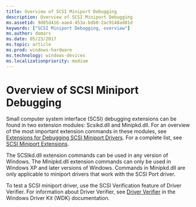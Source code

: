 ```yaml
---
title: Overview of SCSI Miniport Debugging
description: Overview of SCSI Miniport Debugging
ms.assetid: 9d05d416-aae4-453a-bdb0-2ac9148ad81d
keywords: ["SCSI Miniport Debugging, overview"]
ms.author: domars
ms.date: 05/23/2017
ms.topic: article
ms.prod: windows-hardware
ms.technology: windows-devices
ms.localizationpriority: medium
---
```


# Overview of SCSI Miniport Debugging


Small computer system interface (SCSI) debugging extensions can be found in two extension modules: Scsikd.dll and Minipkd.dll. For an overview of the most important extension commands in these modules, see [Extensions for Debugging SCSI Miniport Drivers](extensions-for-debugging-scsi-miniport-drivers.md). For a complete list, see [SCSI Miniport Extensions](scsi-miniport-extensions--scsikd-dll-and-minipkd-dll-.md).

The SCSIkd.dll extension commands can be used in any version of Windows. The Minipkd.dll extension commands can only be used in Windows XP and later versions of Windows. Commands in Minipkd.dll are only applicable to miniport drivers that work with the SCSI Port driver.

To test a SCSI miniport driver, use the SCSI Verification feature of Driver Verifier. For information about Driver Verifier, see [Driver Verifier](http://go.microsoft.com/fwlink/p/?linkid=120480) in the Windows Driver Kit (WDK) documentation.

 

 





